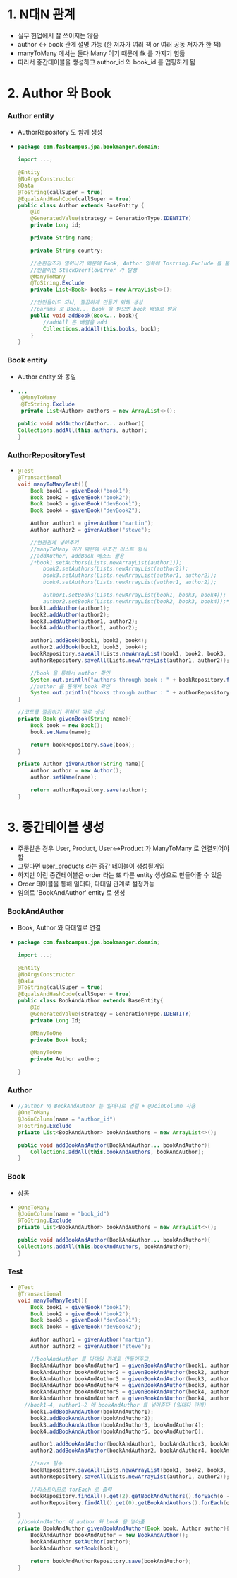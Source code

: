 # 1. N대N 관계

- 실무 현업에서 잘 쓰이지는 않음
- author <-> book 관계 설명 가능 (한 저자가 여러 책 or 여러 공동 저자가 한 책)
- manyToMany 에서는 둘다 Many 이기 때문에 fk 를 가지기 힘듦
- 따라서 중간테이블을 생성하고 author_id 와 book_id 를 맵핑하게 됨

# 2. Author 와 Book 

### Author entity

- AuthorRepository 도 함께 생성

- ```java
  package com.fastcampus.jpa.bookmanger.domain;
  
  import ...;
  
  @Entity
  @NoArgsConstructor
  @Data
  @ToString(callSuper = true)
  @EqualsAndHashCode(callSuper = true)
  public class Author extends BaseEntity {
      @Id
      @GeneratedValue(strategy = GenerationType.IDENTITY)
      private Long id;
  
      private String name;
  
      private String country;
  
      //순환참조가 일어나기 때문에 Book, Author 양쪽에 Tostring.Exclude 를 붙여야 함
      //안붙이면 StackOverflowError 가 발생
      @ManyToMany
      @ToString.Exclude
      private List<Book> books = new ArrayList<>();
  
      //안만들어도 되나, 깔끔하게 만들기 위해 생성
      //params 로 Book... book 을 받으면 book 배열로 받음
      public void addBook(Book... book){
          //addAll 은 배열을 add
          Collections.addAll(this.books, book);
      }
  }
  ```

### Book entity

- Author entity 와 동일

- ```java
  ...
   @ManyToMany
   @ToString.Exclude
   private List<Author> authors = new ArrayList<>();
  
  public void addAuthor(Author... author){
  Collections.addAll(this.authors, author);
  }
  ```

### AuthorRepositoryTest

- ```java
  @Test
  @Transactional
  void manyToManyTest(){
      Book book1 = givenBook("book1");
      Book book2 = givenBook("book2");
      Book book3 = givenBook("devBook1");
      Book book4 = givenBook("devBook2");
  
      Author author1 = givenAuthor("martin");
      Author author2 = givenAuthor("steve");
  
      //연관관계 넣어주기
      //manyToMany 이기 때문에 무조건 리스트 형식
      //addAuthor, addBook 메소드 활용
      /*book1.setAuthors(Lists.newArrayList(author1));
          book2.setAuthors(Lists.newArrayList(author2));
          book3.setAuthors(Lists.newArrayList(author1, author2));
          book4.setAuthors(Lists.newArrayList(author1, author2));
  
          author1.setBooks(Lists.newArrayList(book1, book3, book4));
          author2.setBooks(Lists.newArrayList(book2, book3, book4));*/
      book1.addAuthor(author1);
      book2.addAuthor(author2);
      book3.addAuthor(author1, author2);
      book4.addAuthor(author1, author2);
  
      author1.addBook(book1, book3, book4);
      author2.addBook(book2, book3, book4);
      bookRepository.saveAll(Lists.newArrayList(book1, book2, book3, book4));
      authorRepository.saveAll(Lists.newArrayList(author1, author2));
  
      //book 을 통해서 author 확인
      System.out.println("authors through book : " + bookRepository.findAll().get(2).getAuthors());
      //author 를 통해서 book 확인
      System.out.println("books through author : " + authorRepository.findAll().get(0).getBooks());
  }
  
  //코드를 깔끔하기 위해서 따로 생성
  private Book givenBook(String name){
      Book book = new Book();
      book.setName(name);
  
      return bookRepository.save(book);
  }
  
  private Author givenAuthor(String name){
      Author author = new Author();
      author.setName(name);
  
      return authorRepository.save(author);
  }
  ```

# 3. 중간테이블 생성

- 주문같은 경우 User, Product, User<->Product 가 ManyToMany 로 연결되어야 함
- 그렇다면 user_products 라는 중간 테이블이 생성될거임
- 하지만 이런 중간테이블은 order 라는 또 다른 entity 생성으로 만들어줄 수 있음
- Order 테이블을 통해 일대다, 다대일 관계로 설정가능
- 임의로 'BookAndAuthor' entity 로 생성

### BookAndAuthor

- Book, Author 와 다대일로 연결

- ```java
  package com.fastcampus.jpa.bookmanger.domain;
  
  import ...;
  
  @Entity
  @NoArgsConstructor
  @Data
  @ToString(callSuper = true)
  @EqualsAndHashCode(callSuper = true)
  public class BookAndAuthor extends BaseEntity{
      @Id
      @GeneratedValue(strategy = GenerationType.IDENTITY)
      private Long Id;
  
      @ManyToOne
      private Book book;
  
      @ManyToOne
      private Author author;
  
  }
  ```

### Author

- ```java
  //author 와 BookAndAuthor 는 일대다로 연결 + @JoinColumn 사용
  @OneToMany
  @JoinColumn(name = "author_id")
  @ToString.Exclude
  private List<BookAndAuthor> bookAndAuthors = new ArrayList<>();
  
  public void addBookAndAuthor(BookAndAuthor... bookAndAuthor){
      Collections.addAll(this.bookAndAuthors, bookAndAuthor);
  }
  ```

### Book

- 상동

- ```java
  @OneToMany
  @JoinColumn(name = "book_id")
  @ToString.Exclude
  private List<BookAndAuthor> bookAndAuthors = new ArrayList<>();
  
  public void addBookAndAuthor(BookAndAuthor... bookAndAuthor){
  Collections.addAll(this.bookAndAuthors, bookAndAuthor);
  }
  ```

### Test

- ```java
  @Test
  @Transactional
  void manyToManyTest(){
      Book book1 = givenBook("book1");
      Book book2 = givenBook("book2");
      Book book3 = givenBook("devBook1");
      Book book4 = givenBook("devBook2");
  
      Author author1 = givenAuthor("martin");
      Author author2 = givenAuthor("steve");
  
      //bookAndAuthor 를 다대일 관계로 만들어주고,
      BookAndAuthor bookAndAuthor1 = givenBookAndAuthor(book1, author1);
      BookAndAuthor bookAndAuthor2 = givenBookAndAuthor(book2, author2);
      BookAndAuthor bookAndAuthor3 = givenBookAndAuthor(book3, author1);
      BookAndAuthor bookAndAuthor4 = givenBookAndAuthor(book3, author2);
      BookAndAuthor bookAndAuthor5 = givenBookAndAuthor(book4, author1);
      BookAndAuthor bookAndAuthor6 = givenBookAndAuthor(book4, author2);
  	//book1~4, author1~2 에 bookAndAuthor 를 넣어준다 (일대다 관계)
      book1.addBookAndAuthor(bookAndAuthor1);
      book2.addBookAndAuthor(bookAndAuthor2);
      book3.addBookAndAuthor(bookAndAuthor3, bookAndAuthor4);
      book4.addBookAndAuthor(bookAndAuthor5, bookAndAuthor6);
  
      author1.addBookAndAuthor(bookAndAuthor1, bookAndAuthor3, bookAndAuthor5);
      author2.addBookAndAuthor(bookAndAuthor2, bookAndAuthor4, bookAndAuthor6);
  
      //save 필수
      bookRepository.saveAll(Lists.newArrayList(book1, book2, book3, book4));
      authorRepository.saveAll(Lists.newArrayList(author1, author2));
  
      //리스트이므로 forEach 로 출력
      bookRepository.findAll().get(2).getBookAndAuthors().forEach(o -> System.out.println(o.getAuthor()));
      authorRepository.findAll().get(0).getBookAndAuthors().forEach(o -> System.out.println(o.getBook()));
  
  }
  //bookAndAuthor 에 author 와 book 을 넣어줌
  private BookAndAuthor givenBookAndAuthor(Book book, Author author){
      BookAndAuthor bookAndAuthor = new BookAndAuthor();
      bookAndAuthor.setAuthor(author);
      bookAndAuthor.setBook(book);
  
      return bookAndAuthorRepository.save(bookAndAuthor);
  }
  ```

  